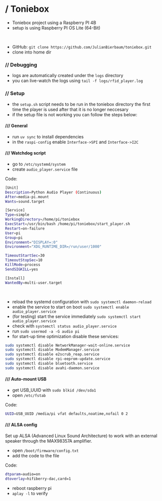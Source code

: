 # **/ Toniebox**
- Toniebox project using a Raspberry PI 4B
- setup is using Raspberry PI OS Lite (64-Bit)
<br>

- GitHub: `git clone https://github.com/JulianBierbaum/toniebox.git`
- clone into home dir

### // Debugging
- logs are automatically created under the `logs` directory
- you can live-watch the logs using `tail -f logs/rfid_player.log`

### // Setup
- the `setup.sh` script needs to be run in the toniebox directory the first time the player is used after that it is no longer neccesary
- if the setup file is not working you can follow the steps below:

#### /// General
- run `uv sync` to install dependencies
- in the `raspi-config` enable `Interface->SPI` and `Interface->I2C`

#### /// Watchdog script
- go to `/etc/systemd/system`
- create `audio_player.service` file

Code:
```sh
[Unit]
Description=Python Audio Player (Continuous)
After=media-pi.mount
Wants=sound.target

[Service]
Type=simple
WorkingDirectory=/home/pi/toniebox
ExecStart=/usr/bin/bash /home/pi/toniebox/start_player.sh
Restart=on-failure
User=pi
Group=pi
Environment="DISPLAY=:0"
Environment="XDG_RUNTIME_DIR=/run/user/1000"

TimeoutStartSec=30
TimeoutStopSec=10
KillMode=process
SendSIGKILL=yes

[Install]
WantedBy=multi-user.target
```

<br>

- reload the systemd configuration with `sudo systemctl daemon-reload`
- enable the service to start on boot `sudo systemctl enable audio_player.service`
- (for testing) start the service immediately `sudo systemctl start audio_player.service`
- check with `systemctl status audio_player.service`
- run `sudo usermod -a -G audio pi`
- for start-up time optimization disable these services:

``````bash
sudo systemctl disable NetworkManager-wait-online.service
sudo systemctl disable ModemManager.service
sudo systemctl disable e2scrub_reap.service
sudo systemctl disable rpi-eeprom-update.service
sudo systemctl disable bluetooth.service
sudo systemctl disable avahi-daemon.service
``````

#### /// Auto-mount USB

- get USB_UUID with `sudo blkid /dev/sda1`
- open `/etc/fstab`

Code:
``````bash
UUID=USB_UUID /media/pi vfat defaults,noatime,nofail 0 2
``````

#### /// ALSA config
Set up ALSA (Advanced Linux Sound Architecture) to work with an external speaker through the MAX98357A amplifier.

- open `/boot/firmware/config.txt`
- add the code to the file

Code:
``````bash
dtparam=audio=on
dtoverlay=hifiberry-dac,card=1
``````

- reboot raspberry pi
- `aplay -l` to verify

